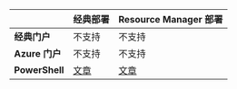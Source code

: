 |  | **经典部署** | **Resource Manager 部署** |
| --- | --- | --- |
| **经典门户** |不支持 |不支持 |
| **Azure 门户** |不支持 |不支持 |
| **PowerShell** |[文章](../articles/expressroute/expressroute-howto-coexist-classic.md) |[文章](../articles/expressroute/expressroute-howto-coexist-resource-manager.md) |

<!---HONumber=AcomDC_0921_2016-->